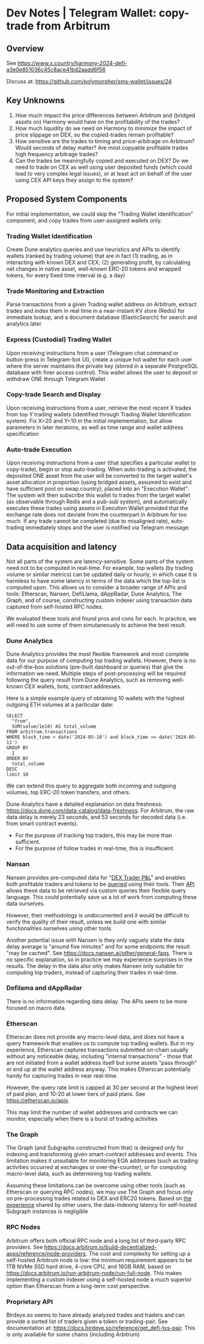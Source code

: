 # Dev Notes | Telegram Wallet: copy-trade from Arbitrum 


## Overview

See https://www.x.country/harmony-2024-defi-a3e0e851036c45c8ace41bd2aadd6f56

Discuss at: https://github.com/polymorpher/sms-wallet/issues/24

## Key Unknowns

1. How much impact the price differences between Arbitrum and (bridged assets on) Harmony would have on the profitability of the trades? 
2. How much liquidity do we need on Harmony to minimize the impact of price slippage on DEX, so the copied-trades remain profitable? 
3. How sensitive are the trades to timing and price-arbitrage on Arbitrum? Would seconds of delay matter? Are most copyable profitable trades high frequency arbitrage trades?
4. Can the trades be meaningfully copied and executed on DEX? Do we need to trade on CEX as well using user deposited funds (which could lead to very complex legal issues), or at least act on behalf of the user using CEX API keys they assign to the system?

## Proposed System Components

For initial implementation, we could skip the "Trading Wallet Identification" component, and copy trades from user-assigned wallets only. 


### Trading Wallet Identification

Create Dune analytics queries and use heuristics and APIs to identify wallets (ranked by trading volume) that are in fact (1) trading, as in interacting with known DEX and CEX; (2) generating profit, by calculating net changes in native asset, well-known ERC-20 tokens and wrapped tokens, for every fixed time interval (e.g. a day)


### Trade Monitoring and Extraction

Parse transactions from a given Trading wallet address on Arbitrum, extract trades and index them in real time in a near-instant KV store (Redis) for immediate lookup, and a document database (ElasticSearch) for search and analytics later

### Express (Custodial) Trading Wallet

Upon receiving instructions from a user (Telegram chat command or button-press in Telegram-bot UI), create a unique hot wallet for each user where the server maintains the private key (stored in a separate PostgreSQL database with finer access control). This wallet allows the user to deposit or withdraw ONE through Telegram Wallet

### Copy-trade Search and Display

Upon receiving instructions from a user, retrieve the most recent X trades from top Y trading wallets (identified through Trading Wallet Identification system). Fix X=20 and Y=10 in the initial implementation, but allow parameters in later iterations, as well as time range and wallet address specification

### Auto-trade Execution

Upon receiving instructions from a user (that specifies a particular wallet to copy-trade), begin or stop auto-trading. When auto-trading is activated, the deposited ONE asset from the user will be converted to the target wallet's asset allocation in proportion (using bridged assets, assumed to exist and have sufficient pool on swap.country), placed into an "Execution Wallet". The system will then subscribe this wallet to trades from the target wallet (as observable through Redis and a pub-sub system), and automatically executes these trades using assets in Execution Wallet provided that the exchange rate does not deviate from the counterpart in Arbitrum for too much. If any trade cannot be completed (due to misaligned rate), auto-trading immediately stops and the user is notified via Telegram message.


## Data acquisition and latency

Not all parts of the system are latency-sensitive. Some parts of the system need not to be computed in real-time. For example, top wallets (by trading volume or similar metrics) can be updated daily or hourly, in which case it is harmless to have some latency in terms of the data which the top-list is computed upon. This allows us to consider a broader range of APIs and tools: Etherscan, Nansen, DefiLlama, dAppRadar, Dune Analytics, The Graph, and of course, constructing custom indexer using transaction data captured from self-hosted RPC nodes. 

We evaluated these tools and found pros and cons for each. In practice, we will need to use some of them simutaneously to achieve the best result.

### Dune Analytics

Dune Analytics provides the most flexible framework and most complete data for our purpose of computing top trading wallets. However, there is no out-of-the-box solutions (pre-built dashboard or queries) that give the information we need. Multiple steps of post-processing will be required following the query result from Dune Analytics, such as removing well-known CEX wallets, bots, contract addresses.  

Here is a simple example query of obtaining 10 wallets with the highest outgoing ETH volumes at a particular date:

```
SELECT
  "from",
  SUM(value/1e18) AS total_volume
FROM arbitrum.transactions
WHERE block_time > date('2024-05-10') and block_time <= date('2024-05-11')
GROUP BY
  1
ORDER BY
  total_volume
DESC
limit 10

```

We can extend this query to aggregate both incoming and outgoing volumes, top ERC-20 token transfers, and others. 

Dune Analytics have a detailed explanation on data freshness: https://docs.dune.com/data-catalog/data-freshness. For Arbitrum, the raw data delay is merely 23 seconds, and 53 seconds for decoded data (i.e. from smart contract events). 

- For the purpose of tracking top traders, this may be more than sufficient. 
- For the purpose of follow trades in real-time, this is insufficient.


### Nansan

Nansen provides pre-computed data for "[DEX Trader P&L](https://docs.nansen.ai/data/data-catalog/dex-trades/dex-trader-p-and-l)" and enables both profitable traders and tokens to be [queried](https://docs.nansen.ai/data/data-catalog/dex-trades/dex-trader-use-cases) using their tools. Their [API](https://docs.nansen.ai/api/api-overview) allows these data to be retrieved via custom queries their flexible query language. This could potentially save us a lot of work from computing these data ourselves. 

However, their methodology is undocumented and it would be difficult to verify the quality of their result, unless we build one with similar functionalities ourselves using other tools.

Another potential issue with Nansen is they only vaguely state the data delay average is "around five minutes" and for some endpoints the result "may be cached". See https://docs.nansen.ai/other/general-faqs. There is no specific explanation, so in practice we may experience surprises in the results. The delay in the data also only makes Nansen only suitable for computing top traders, instead of capturing their trades in real-time.


### Defilama and dAppRadar

There is no information regarding data delay. The APIs seem to be more focused on macro data. 


### Etherscan

Etherscan does not provide any macro-level data, and does not have a query framework that enables us to compute top trading wallets. But in my experience, Etherscan captures transactions submitted on-chain usually without any noticeable delay, including "internal transactions" - those that are not initiated from a wallet address itself but some assets "pass through" or end up at the wallet address anyway. This makes Etherscan potentially handy for capturing trades in near real-time.

However, the query rate limit is capped at 30 per second at the highest level of paid plan, and 10-20 at lower tiers of paid plans. See https://etherscan.io/apis. 

This may limit the number of wallet addresses and contracts we can monitor, especially when there is a burst of trading activities

### The Graph

The Graph (and Subgraphs constructed from that) is designed only for indexing and transforming given smart-contract addresses and events. This limitation makes it unsuitable for monitoring EOA addresses (such as trading activities occurred at exchanges or over-the-counter), or for computing macro-level data, such as determining top trading wallets. 

Assuming these limitations can be overcome using other tools (such as Etherscan or querying RPC nodes), we may use The Graph and focus only on pre-processing trades related to DEX and ERC20 tokens. Based on [the experience](https://www.reddit.com/r/thegraph/comments/zst5wi/how_delayed_are_the_graph_indexes_compared_to/) shared by other users, the data-indexing latency for self-hosted Subgraph instances is negligible


### RPC Nodes

Arbitrum offers both official RPC node and a long list of third-party RPC providers. See https://docs.arbitrum.io/build-decentralized-apps/reference/node-providers. The cost and complexity for setting up a self-hosted Arbitrum node is low: the minimum requirement appears to be 1TB NVMe SSD hard drive, 4-core CPU, and 16GB RAM, based on https://docs.arbitrum.io/run-arbitrum-node/run-full-node. This makes implementing a custom indexer using a self-hosted node a much superior option than Etherscan from a long-term cost perspective. 


### Proprietary API

Birdeye.so seems to have already analyzed trades and traders and can provide a sorted list of traders given a token or trading-pair. See documentation at: https://docs.birdeye.so/reference/get_defi-txs-pair. This is only available for some chains (including Arbitrum)